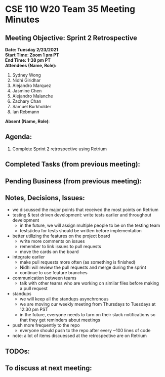 # CSE 110 W20 Team 35 Meeting Minutes

## Meeting Objective: Sprint 2 Retrospective

**Date: Tuesday 2/23/2021**  
**Start Time: Zoom 1 pm PT**  
**End Time: 1:38 pm PT**  
**Attendees (Name, Role):**  
1. Sydney Wong
2. Nidhi Giridhar
3. Alejandro Marquez
4. Jasmine Chen
5. Alejandro Malanche
6. Zachary Chan
7. Samuel Burkholder
8. Ian Rebmann

**Absent (Name, Role)**:  
   
## Agenda: 
   1. Complete Sprint 2 retrospective using Retrium

## Completed Tasks (from previous meeting):

## Pending Business (from previous meeting):

## Notes, Decisions, Issues: 
  * we discussed the major points that received the most points on Retrium
  * testing & test driven development: write tests earlier and throughout development
    * in the future, we will assign multiple people to be on the testing team
    * tests/idea for tests should be written before implementation
  * better utilizing the features on the project board
    * write more comments on issues
    * remember to link issues to pull requests
    * move the cards on the board
  * integrate earlier
    * make pull requests more often (as something is finished)
    * Nidhi will review the pull requests and merge during the sprint
    * continue to use feature branches
  * communication between teams
    * talk with other teams who are working on similar files before making a pull request
  * standups
    * we will keep all the standups asynchronous
    * we are moving our weekly meeting from Thursdays to Tuesdays at 12:30 pm PST
    * in the future, everyone needs to turn on their slack notifications so that they get reminders about meetings
  * push more frequently to the repo
    * everyone should push to the repo after every ~100 lines of code
  * note: a lot of items discuessed at the retrospective are on Retrium

## TODOs: 

## To discuss at next meeting:





  